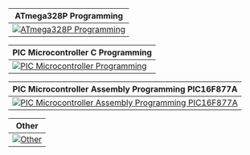 | **ATmega328P Programming** |
| ------------- |
| [![ATmega328P Programming](https://img.youtube.com/vi/BHryCFw2U30/0.jpg)](https://www.youtube.com/watch?v=BHryCFw2U30&list=PLtuqBdbsL-DvbB6QAGgoGBAEsGuXfGFoF&ab_channel=BinderTronics "ATmega328P Programming") |

| **PIC Microcontroller C Programming**  
| ------------- |
| [![PIC Microcontroller Programming](https://img.youtube.com/vi/KSI6fzOPVz0/0.jpg)](https://www.youtube.com/watch?v=KSI6fzOPVz0&list=PLtuqBdbsL-DtSo1a9pS4sLkoaU3Or2pl3&index=1&ab_channel=BinderTronics "PIC Microcontroller Programming")  |

| **PIC Microcontroller Assembly Programming PIC16F877A**  |
| ------------- |
| [![PIC Microcontroller Assembly Programming PIC16F877A](https://img.youtube.com/vi/N36CCP9rcuM/0.jpg)](https://www.youtube.com/watch?v=N36CCP9rcuM&list=PLtuqBdbsL-DuQB1DQAowWUEhTdI4KCVIZ&index=2&ab_channel=BinderTronics "PIC Microcontroller Assembly Programming PIC16F877A")  |

| **Other** |
| ------------- |
| [![Other](https://img.youtube.com/vi/3HPKCUJqcRU/0.jpg)](https://www.youtube.com/watch?v=3HPKCUJqcRU&list=PLtuqBdbsL-Dt53HHMKdjB6HPhTYqFmze-&ab_channel=BinderTronics "Other") |
